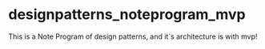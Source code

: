 # designpatterns_noteprogram_mvp
This is a Note Program of design patterns, and it`s architecture is with mvp!
